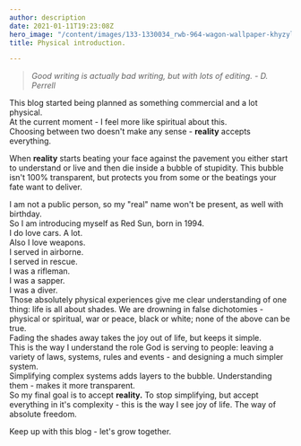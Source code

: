 ```yaml
---
author: description
date: 2021-01-11T19:23:08Z
hero_image: "/content/images/133-1330034_rwb-964-wagon-wallpaper-khyzyl-saleem.jpg"
title: Physical introduction.

---
```

> _Good writing is actually bad writing, but with lots of editing. - D. Perrell_

This blog started being planned as something commercial and a lot physical.  
At the current moment - I feel more like spiritual about this.  
Choosing between two doesn't make any sense - **reality** accepts everything.

When **reality** starts beating your face against the pavement you either start to understand or live and then die inside a bubble of stupidity. This bubble isn't 100% transparent, but protects you from some or the beatings your fate want to deliver.

I am not a public person, so my "real" name won't be present, as well with birthday.  
So I am introducing myself as Red Sun, born in 1994.  
I do love cars. A lot.  
Also I love weapons.  
I served in airborne.  
I served in rescue.  
I was a rifleman.  
I was a sapper.  
I was a diver.  
Those absolutely physical experiences give me clear understanding of one thing: life is all about shades. We are drowning in false dichotomies - physical or spiritual, war or peace, black or white; none of the above can be true.  
Fading the shades away takes the joy out of life, but keeps it simple.  
This is the way I understand the role God is serving to people: leaving a variety of laws, systems, rules and events - and designing a much simpler system.  
Simplifying complex systems adds layers to the bubble. Understanding them - makes it more transparent.  
So my final goal is to accept **reality.** To stop simplifying, but accept everything in it's complexity - this is the way I see joy of life. The way of absolute freedom.

Keep up with this blog - let's grow together.